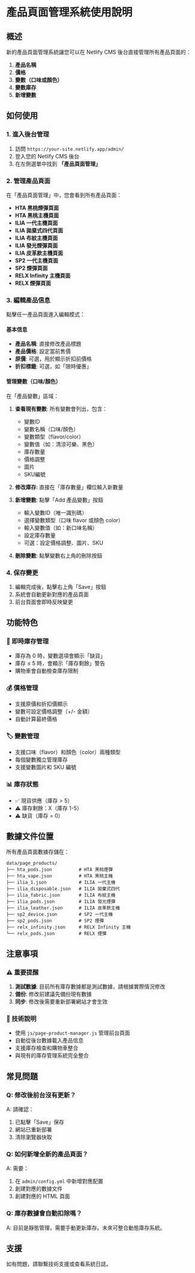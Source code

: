 # 產品頁面管理系統使用說明

## 概述

新的產品頁面管理系統讓您可以在 Netlify CMS 後台直接管理所有產品頁面的：
1. **產品名稱**
2. **價格**
3. **變數（口味或顏色）**
4. **變數庫存**
5. **新增變數**

## 如何使用

### 1. 進入後台管理
1. 訪問 `https://your-site.netlify.app/admin/`
2. 登入您的 Netlify CMS 後台
3. 在左側選單中找到 **「產品頁面管理」**

### 2. 管理產品頁面
在「產品頁面管理」中，您會看到所有產品頁面：

- **HTA 黑桃煙彈頁面**
- **HTA 黑桃主機頁面**
- **ILIA 一代主機頁面**
- **ILIA 拋棄式四代頁面**
- **ILIA 布紋主機頁面**
- **ILIA 發光煙彈頁面**
- **ILIA 皮革款主機頁面**
- **SP2 一代主機頁面**
- **SP2 煙彈頁面**
- **RELX Infinity 主機頁面**
- **RELX 煙彈頁面**

### 3. 編輯產品信息

點擊任一產品頁面進入編輯模式：

#### 基本信息
- **產品名稱**: 直接修改產品標題
- **產品價格**: 設定當前售價
- **原價**: 可選，用於顯示折扣前價格
- **折扣標籤**: 可選，如「限時優惠」

#### 管理變數（口味/顏色）
在「產品變數」區域：

1. **查看現有變數**: 所有變數會列出，包含：
   - 變數ID
   - 變數名稱（口味/顏色）
   - 變數類型（flavor/color）
   - 變數值（如：清涼可樂、黑色）
   - 庫存數量
   - 價格調整
   - 圖片
   - SKU編號

2. **修改庫存**: 直接在「庫存數量」欄位輸入新數量

3. **新增變數**: 點擊「Add 產品變數」按鈕
   - 輸入變數ID（唯一識別碼）
   - 選擇變數類型（口味 flavor 或顏色 color）
   - 輸入變數值（如：新口味名稱）
   - 設定庫存數量
   - 可選：設定價格調整、圖片、SKU

4. **刪除變數**: 點擊變數右上角的刪除按鈕

### 4. 保存變更
1. 編輯完成後，點擊右上角「Save」按鈕
2. 系統會自動更新對應的產品頁面
3. 前台頁面會即時反映變更

## 功能特色

### 🎯 即時庫存管理
- 庫存為 0 時，變數選項會顯示「缺貨」
- 庫存 ≤ 5 時，會顯示「庫存剩餘」警告
- 購物車會自動檢查庫存限制

### 💰 價格管理
- 支援原價和折扣價顯示
- 變數可設定價格調整（+/- 金額）
- 自動計算最終價格

### 🏷️ 變數管理
- 支援口味（flavor）和顏色（color）兩種類型
- 每個變數獨立管理庫存
- 支援變數圖片和 SKU 編號

### 📊 庫存狀態
- ✅ 現貨供應（庫存 > 5）
- ⚠️ 庫存剩餘：X（庫存 1-5）
- ⚠️ 缺貨（庫存 = 0）

## 數據文件位置

所有產品頁面數據存儲在：
```
data/page_products/
├── hta_pods.json          # HTA 黑桃煙彈
├── hta_vape.json          # HTA 黑桃主機
├── ilia_1.json            # ILIA 一代主機
├── ilia_disposable.json   # ILIA 拋棄式四代
├── ilia_fabric.json       # ILIA 布紋主機
├── ilia_pods.json         # ILIA 發光煙彈
├── ilia_leather.json      # ILIA 皮革款主機
├── sp2_device.json        # SP2 一代主機
├── sp2_pods.json          # SP2 煙彈
├── relx_infinity.json     # RELX Infinity 主機
└── relx_pods.json         # RELX 煙彈
```

## 注意事項

### ⚠️ 重要提醒
1. **測試數據**: 目前所有庫存數據都是測試數據，請根據實際情況修改
2. **備份**: 修改前建議先備份現有數據
3. **同步**: 修改後需要重新部署網站才會生效

### 🔧 技術說明
- 使用 `js/page-product-manager.js` 管理前台頁面
- 自動從後台數據載入產品信息
- 支援庫存檢查和購物車整合
- 與現有的庫存管理系統完全整合

## 常見問題

### Q: 修改後前台沒有更新？
A: 請確認：
1. 已點擊「Save」保存
2. 網站已重新部署
3. 清除瀏覽器快取

### Q: 如何新增全新的產品頁面？
A: 需要：
1. 在 `admin/config.yml` 中新增對應配置
2. 創建對應的數據文件
3. 創建對應的 HTML 頁面

### Q: 庫存數據會自動扣除嗎？
A: 目前是靜態管理，需要手動更新庫存。未來可整合動態庫存系統。

## 支援

如有問題，請聯繫技術支援或查看系統日誌。 